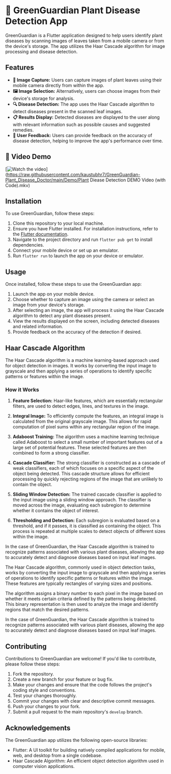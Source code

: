 # 🌿 GreenGuardian Plant Disease Detection App

GreenGuardian is a Flutter application designed to help users identify plant diseases by scanning images of leaves taken from a mobile camera or from the device's storage. The app utilizes the Haar Cascade algorithm for image processing and disease detection.

## Features

- **📸 Image Capture:** Users can capture images of plant leaves using their mobile camera directly from within the app.
- **🖼️ Image Selection:** Alternatively, users can choose images from their device's storage for analysis.
- **🔍 Disease Detection:** The app uses the Haar Cascade algorithm to detect diseases present in the scanned leaf images.
- **📋 Results Display:** Detected diseases are displayed to the user along with relevant information such as possible causes and suggested remedies.
- **📢 User Feedback:** Users can provide feedback on the accuracy of disease detection, helping to improve the app's performance over time.

## 🎥 Video Demo
[![Watch the video](https://raw.githubusercontent.com/username/repository/branch/path/to/thumbnail.jpg)](https://raw.githubusercontent.com/kaustubhr7/GreenGuardian-Plant_Disease_Doctor/main/Demo/Plant Diease Detection DEMO Video (with Code).mkv)

## Installation

To use GreenGuardian, follow these steps:

1. Clone this repository to your local machine.
2. Ensure you have Flutter installed. For installation instructions, refer to the [Flutter documentation](https://flutter.dev/docs/get-started/install).
3. Navigate to the project directory and run `flutter pub get` to install dependencies.
4. Connect your mobile device or set up an emulator.
5. Run `flutter run` to launch the app on your device or emulator.

## Usage

Once installed, follow these steps to use the GreenGuardian app:

1. Launch the app on your mobile device.
2. Choose whether to capture an image using the camera or select an image from your device's storage.
3. After selecting an image, the app will process it using the Haar Cascade algorithm to detect any plant diseases present.
4. View the results displayed on the screen, including detected diseases and related information.
5. Provide feedback on the accuracy of the detection if desired.

## Haar Cascade Algorithm

The Haar Cascade algorithm is a machine learning-based approach used for object detection in images. It works by converting the input image to grayscale and then applying a series of operations to identify specific patterns or features within the image.

### How it Works

1. **Feature Selection:** Haar-like features, which are essentially rectangular filters, are used to detect edges, lines, and textures in the image.

2. **Integral Image:** To efficiently compute the features, an integral image is calculated from the original grayscale image. This allows for rapid computation of pixel sums within any rectangular region of the image.

3. **Adaboost Training:** The algorithm uses a machine learning technique called Adaboost to select a small number of important features out of a large set of potential features. These selected features are then combined to form a strong classifier.

4. **Cascade Classifier:** The strong classifier is constructed as a cascade of weak classifiers, each of which focuses on a specific aspect of the object being detected. This cascade structure allows for efficient processing by quickly rejecting regions of the image that are unlikely to contain the object.

5. **Sliding Window Detection:** The trained cascade classifier is applied to the input image using a sliding window approach. The classifier is moved across the image, evaluating each subregion to determine whether it contains the object of interest.

6. **Thresholding and Detection:** Each subregion is evaluated based on a threshold, and if it passes, it is classified as containing the object. This process is repeated at multiple scales to detect objects of different sizes within the image.

In the case of GreenGuardian, the Haar Cascade algorithm is trained to recognize patterns associated with various plant diseases, allowing the app to accurately detect and diagnose diseases based on input leaf images.

The Haar Cascade algorithm, commonly used in object detection tasks, works by converting the input image to grayscale and then applying a series of operations to identify specific patterns or features within the image. These features are typically rectangles of varying sizes and positions.

The algorithm assigns a binary number to each pixel in the image based on whether it meets certain criteria defined by the patterns being detected. This binary representation is then used to analyze the image and identify regions that match the desired patterns.

In the case of GreenGuardian, the Haar Cascade algorithm is trained to recognize patterns associated with various plant diseases, allowing the app to accurately detect and diagnose diseases based on input leaf images.





## Contributing

Contributions to GreenGuardian are welcome! If you'd like to contribute, please follow these steps:

1. Fork the repository.
2. Create a new branch for your feature or bug fix.
3. Make your changes and ensure that the code follows the project's coding style and conventions.
4. Test your changes thoroughly.
5. Commit your changes with clear and descriptive commit messages.
6. Push your changes to your fork.
7. Submit a pull request to the main repository's `develop` branch.

## Acknowledgements

The GreenGuardian app utilizes the following open-source libraries:

- Flutter: A UI toolkit for building natively compiled applications for mobile, web, and desktop from a single codebase.
- Haar Cascade Algorithm: An efficient object detection algorithm used in computer vision applications.

